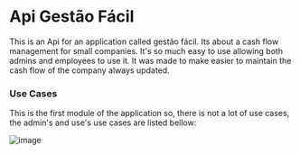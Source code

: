# Api Gestão Fácil
This is an Api for an application called gestão fácil. Its about a cash flow management for small companies. It's so much easy to use allowing both admins and employees to use it. It was made to make easier to maintain the cash flow of the company always updated.

### Use Cases

This is the first module of the application so, there is not a lot of use cases, the admin's and use's use cases are listed bellow:


![image](https://github.com/luizreboucas/api-gestao-facil/assets/99728452/a4ba9ac1-546a-4b4b-b3c7-b82d8b6c4fb7)

